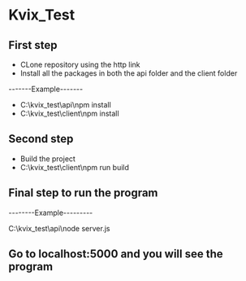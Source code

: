 # Kvix_Test

## First step
- CLone repository using the http link
- Install all the packages in both the api folder and the client folder

-------Example-------

- C:\kvix_test\api\npm install
- C:\kvix_test\client\npm install

## Second step
- Build the project
- C:\kvix_test\client\npm run build

## Final step to run the program

--------Example---------

C:\kvix_test\api\node server.js

## Go to localhost:5000 and you will see the program
